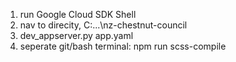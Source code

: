 
1) run Google Cloud SDK Shell
2) nav to direcity, C:\...\nz-chestnut-council
3) dev_appserver.py app.yaml
4) seperate git/bash terminal: npm run scss-compile



